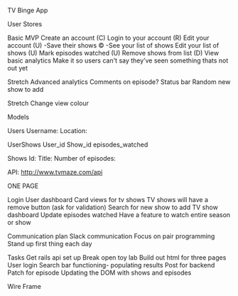 TV Binge App

User Stores

Basic MVP 
Create an account (C)
Login to your account (R)
Edit your account (U)
-Save their shows ©
-See your list of shows
Edit your list of shows (U)
Mark episodes watched (U)
Remove shows from list (D)
View basic analytics
Make it so users can't say they’ve seen something thats not out yet

Stretch
Advanced analytics
Comments on episode?
Status bar 
Random new show to add

Stretch
Change view colour

Models

Users
Username:
Location:

UserShows
User_id
Show_id
episodes_watched

Shows
Id:
Title: 
Number of episodes:

API: http://www.tvmaze.com/api

ONE PAGE

Login
User dashboard
Card views for tv shows
TV shows will have a remove button (ask for validation)
Search for new show to add
TV show dashboard
Update episodes watched
Have a feature to watch entire season or show

Communication plan
Slack communication 
Focus on pair programming 
Stand up first thing each day

Tasks 
Get rails api set up 
Break open toy lab
Build out html for three pages
User login 
Search bar functioning- populating results
Post for backend
Patch for episode
Updating the DOM with shows and episodes

Wire Frame
